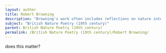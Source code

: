 ```yaml
---
layout: author
title: Robert Browning
description: "Browning's work often includes reflections on nature intertwined with philosophical musings. His poem 'The Garden Self' embodies a dialogue with nature while exploring deeper themes of existence."
subject: "British Nature Poetry (19th century)"
parent: British Nature Poetry (19th century)
permalink: /British Nature Poetry (19th century)/Robert Browning/
---
```


does this matter?
